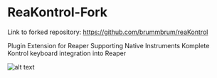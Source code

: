 # ReaKontrol-Fork
Link to forked repository:
https://github.com/brummbrum/reaKontrol

Plugin Extension for Reaper
Supporting Native Instruments Komplete Kontrol keyboard integration into Reaper

![alt text](https://raw.githubusercontent.com/brummbrum/reaKontrol/master/ReaKontrol_v092_img.jpg)
